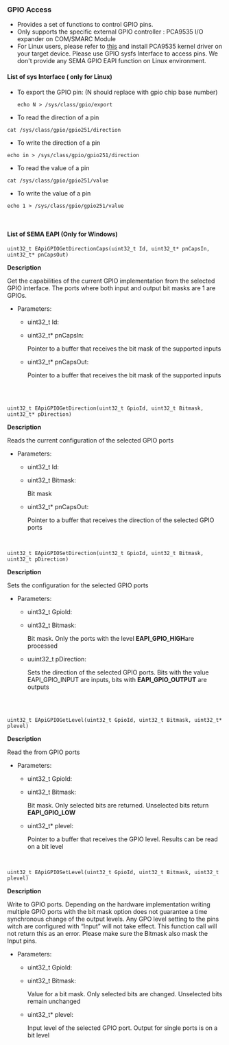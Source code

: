 
### GPIO Access

* Provides a set of functions to control GPIO pins.
* Only supports the specific external GPIO controller : PCA9535 I/O expander on COM/SMARC Module
* For Linux users, please refer to [this](https://adlink-epm.github.io/sema-doc/#/source/HowToInstallSEMA?id=install-native-gpio-driver) and install PCA9535 kernel driver on your target device. Please use GPIO sysfs Interface to access pins. We don't provide any SEMA GPIO EAPI function on Linux environment.



#### List of sys Interface ( only for Linux)

* To export the GPIO pin: (N should replace with gpio chip base number)

  ```
  echo N > /sys/class/gpio/export
  ```

* To read the direction of a pin

 ```
cat /sys/class/gpio/gpio251/direction
 ```

* To write the direction of a pin

 ```
echo in > /sys/class/gpio/gpio251/direction
 ```

* To read the value of a pin

 ```
cat /sys/class/gpio/gpio251/value
 ```

* To write the value of a pin

 ```
echo 1 > /sys/class/gpio/gpio251/value
 ```



<br />



#### List of SEMA EAPI (Only for Windows)


```
uint32_t EApiGPIOGetDirectionCaps(uint32_t Id, uint32_t* pnCapsIn, uint32_t* pnCapsOut)
```

**Description**

Get the capabilities of the current GPIO implementation from the selected GPIO interface. The ports where both input and output bit masks are 1 are GPIOs.

* Parameters:

  * uint32_t Id:

  * uint32_t* pnCapsIn:

    Pointer to a buffer that receives the bit mask of the supported inputs

  * uint32_t* pnCapsOut:

    Pointer to a buffer that receives the bit mask of the supported inputs




<br />
<br />


```
uint32_t EApiGPIOGetDirection(uint32_t GpioId, uint32_t Bitmask, uint32_t* pDirection)
```

**Description**

Reads the current configuration of the selected GPIO ports

* Parameters:

  * uint32_t Id:

  * uint32_t Bitmask:

    Bit mask

  * uint32_t* pnCapsOut:

    Pointer to a buffer that receives the direction of the selected GPIO ports



<br /> 


```
uint32_t EApiGPIOSetDirection(uint32_t GpioId, uint32_t Bitmask, uint32_t pDirection)
```

**Description**

Sets the configuration for the selected GPIO ports

* Parameters:

  * uint32_t GpioId:

  * uint32_t Bitmask:

    Bit mask. Only the ports with the level **EAPI_GPIO_HIGH**are processed

  * uuint32_t pDirection:

    Sets the direction of the selected GPIO ports. Bits with the value EAPI_GPIO_INPUT are inputs, bits with **EAPI_GPIO_OUTPUT** are outputs



<br />
<br />



```
uint32_t EApiGPIOGetLevel(uint32_t GpioId, uint32_t Bitmask, uint32_t* plevel)
```

**Description**

Read the from GPIO ports

* Parameters:

  * uint32_t GpioId:

  * uint32_t Bitmask:

    Bit mask. Only selected bits are returned. Unselected bits return **EAPI_GPIO_LOW**

  * uint32_t* plevel:

    Pointer to a buffer that receives the GPIO level. Results can be read on a bit level



<br /> 



```
uint32_t EApiGPIOSetLevel(uint32_t GpioId, uint32_t Bitmask, uint32_t plevel)
```

**Description**

Write to GPIO ports. Depending on the hardware implementation writing multiple GPIO ports with the bit mask option does not guarantee a time synchronous change of the output levels. Any GPO level setting to the pins witch are configured with “Input” will not take effect. This function call will not return this as an error. Please make sure the Bitmask also mask the Input pins.

* Parameters:

  * uint32_t GpioId:

  * uint32_t Bitmask:

    Value for a bit mask. Only selected bits are changed. Unselected bits remain unchanged

  * uint32_t* plevel:

    Input level of the selected GPIO port. Output for single ports is on a bit level
